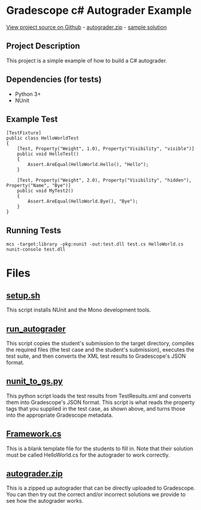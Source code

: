 # Gradescope c# Autograder Example

[View project source on Github](https://github.com/gradescope/autograder_samples/tree/master/c#/src) - [autograder.zip](https://github.com/gradescope/autograder_samples/raw/master/c#/src/autograder.zip) - [sample solution](https://github.com/gradescope/autograder_samples/blob/master/c%23/src/solution/HelloWorld.cs)

## Project Description

This project is a simple example of how to build a C# autograder.



## Dependencies (for tests)

- Python 3+
- NUnit

## Example Test

```
[TestFixture]
public class HelloWorldTest
{
    [Test, Property("Weight", 1.0), Property("Visibility", "visible")]
    public void HelloTest()
    {
        Assert.AreEqual(HelloWorld.Hello(), "Hello");
    }

    [Test, Property("Weight", 2.0), Property("Visibility", "hidden"), Property("Name", "Bye")]
    public void MyTest2()
    {
        Assert.AreEqual(HelloWorld.Bye(), "Bye");
    }
}
```

## Running Tests

```
mcs -target:library -pkg:nunit -out:test.dll test.cs HelloWorld.cs
nunit-console test.dll
```

# Files

## [setup.sh](src/setup.sh)

This script installs NUnit and the Mono development tools.

## [run_autograder](src/run_autograder)

This script copies the student's submission to the target directory,
compiles the required files (the test case and the student's submission),
executes the test suite, and then converts the XML test results to Gradescope's
JSON format.

## [nunit_to_gs.py](src/nunit_to_gs.py)

This python script loads the test results from TestResults.xml
and converts them into Gradescope's JSON format. This script is what
reads the property tags that you supplied in the test case, as shown above,
and turns those into the appropriate Gradescope metadata.

## [Framework.cs](src/Framework.cs)

This is a blank template file for the students to fill in. Note that
their solution must be called HelloWorld.cs for the autograder to work
correctly.

## [autograder.zip](src/autograder.zip)

This is a zipped up autograder that can be directly uploaded to Gradescope.
You can then try out the correct and/or incorrect solutions we provide to see how
the autograder works.
